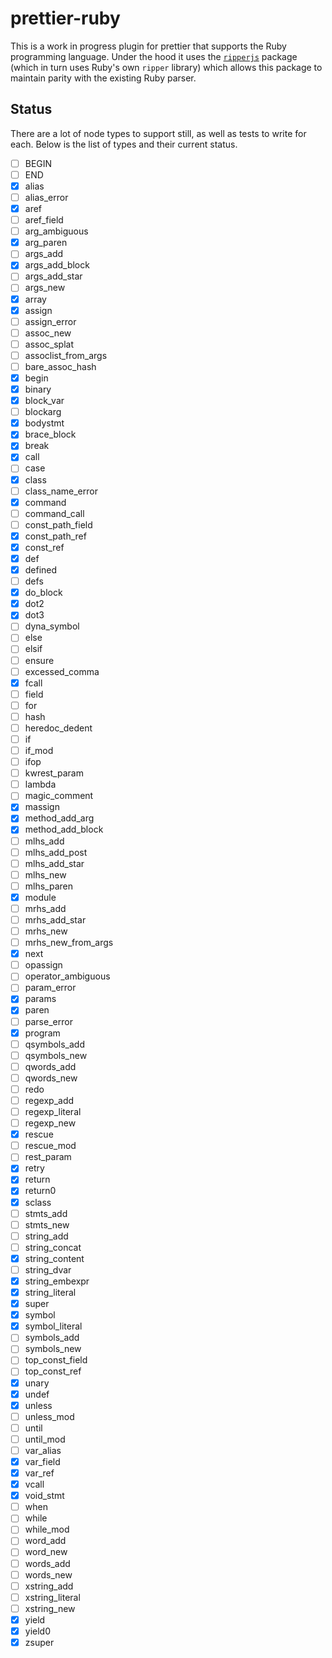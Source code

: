 # prettier-ruby

This is a work in progress plugin for prettier that supports the Ruby programming language. Under the hood it uses the [`ripperjs`](https://github.com/kddeisz/ripperjs) package (which in turn uses Ruby's own `ripper` library) which allows this package to maintain parity with the existing Ruby parser.

## Status

There are a lot of node types to support still, as well as tests to write for each. Below is the list of types and their current status.

- [ ] BEGIN
- [ ] END
- [x] alias
- [ ] alias_error
- [x] aref
- [ ] aref_field
- [ ] arg_ambiguous
- [x] arg_paren
- [ ] args_add
- [x] args_add_block
- [ ] args_add_star
- [ ] args_new
- [x] array
- [x] assign
- [ ] assign_error
- [ ] assoc_new
- [ ] assoc_splat
- [ ] assoclist_from_args
- [ ] bare_assoc_hash
- [x] begin
- [x] binary
- [x] block_var
- [ ] blockarg
- [x] bodystmt
- [x] brace_block
- [x] break
- [x] call
- [ ] case
- [x] class
- [ ] class_name_error
- [x] command
- [ ] command_call
- [ ] const_path_field
- [x] const_path_ref
- [x] const_ref
- [x] def
- [x] defined
- [ ] defs
- [x] do_block
- [x] dot2
- [x] dot3
- [ ] dyna_symbol
- [ ] else
- [ ] elsif
- [ ] ensure
- [ ] excessed_comma
- [x] fcall
- [ ] field
- [ ] for
- [ ] hash
- [ ] heredoc_dedent
- [ ] if
- [ ] if_mod
- [ ] ifop
- [ ] kwrest_param
- [ ] lambda
- [ ] magic_comment
- [x] massign
- [x] method_add_arg
- [x] method_add_block
- [ ] mlhs_add
- [ ] mlhs_add_post
- [ ] mlhs_add_star
- [ ] mlhs_new
- [ ] mlhs_paren
- [x] module
- [ ] mrhs_add
- [ ] mrhs_add_star
- [ ] mrhs_new
- [ ] mrhs_new_from_args
- [x] next
- [ ] opassign
- [ ] operator_ambiguous
- [ ] param_error
- [x] params
- [x] paren
- [ ] parse_error
- [x] program
- [ ] qsymbols_add
- [ ] qsymbols_new
- [ ] qwords_add
- [ ] qwords_new
- [ ] redo
- [ ] regexp_add
- [ ] regexp_literal
- [ ] regexp_new
- [x] rescue
- [ ] rescue_mod
- [ ] rest_param
- [x] retry
- [x] return
- [x] return0
- [x] sclass
- [ ] stmts_add
- [ ] stmts_new
- [ ] string_add
- [ ] string_concat
- [x] string_content
- [ ] string_dvar
- [x] string_embexpr
- [x] string_literal
- [x] super
- [x] symbol
- [x] symbol_literal
- [ ] symbols_add
- [ ] symbols_new
- [ ] top_const_field
- [ ] top_const_ref
- [x] unary
- [x] undef
- [x] unless
- [ ] unless_mod
- [ ] until
- [ ] until_mod
- [ ] var_alias
- [x] var_field
- [x] var_ref
- [x] vcall
- [x] void_stmt
- [ ] when
- [ ] while
- [ ] while_mod
- [ ] word_add
- [ ] word_new
- [ ] words_add
- [ ] words_new
- [ ] xstring_add
- [ ] xstring_literal
- [ ] xstring_new
- [x] yield
- [x] yield0
- [x] zsuper

